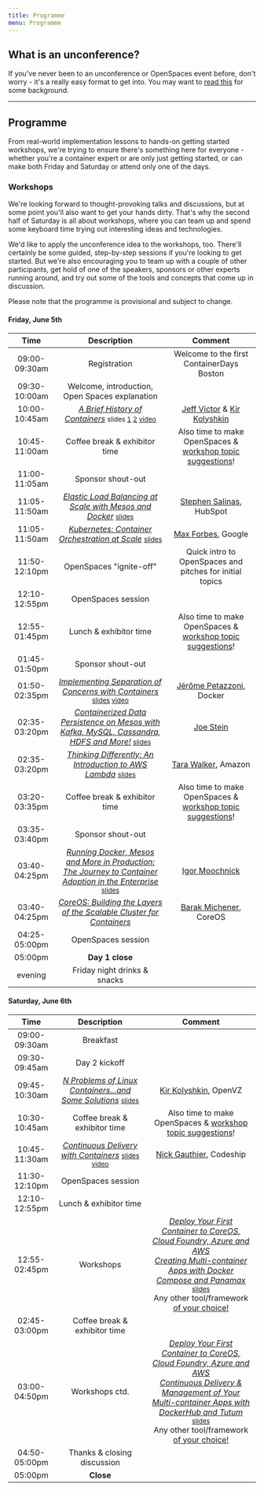 ```yaml
---
title: Programme
menu: Programme
---
```


## What is an unconference?

If you've never been to an unconference or OpenSpaces event before, don't worry - it's a really easy format to get into. You may want to [read this](http://en.wikipedia.org/wiki/Unconference) for some background.

----

## Programme

From real-world implementation lessons to hands-on getting started workshops, we're trying to ensure there's something here for everyone - whether you're a container expert or are only just getting started, or can make both Friday and Saturday or attend only one of the days.

### <a name="workshops"></a>Workshops

We're looking forward to thought-provoking talks and discussions, but at some point you'll also want to get your hands dirty. That's why the second half of Saturday is all about workshops, where you can team up and spend some keyboard time trying out interesting ideas and technologies.

We'd like to apply the unconference idea to the workshops, too. There'll certainly be some guided, step-by-step sessions if you're looking to get started. But we're also encouraging you to team up with a couple of other participants, get hold of one of the speakers, sponsors or other experts running around, and try out some of the tools and concepts that come up in discussion.

Please note that the programme is provisional and subject to change.

#### Friday, June 5th

| Time    | Description          | Comment |
|:-----------:|:-------------:|:-----------:|
| 09:00-09:30am | Registration | Welcome to the first ContainerDays Boston |
| 09:30-10:00am | Welcome, introduction, Open Spaces explanation | |
| 10:00-10:45am | _[A Brief History of Containers](/programme#briefhist)_ <span style="font-size: smaller">slides [1](http://www.slideshare.net/DynamicInfraDays/containerdays) [2](https://www.slideshare.net/kolyshkin/brief-history-of-linux-containers) [video](https://www.youtube.com/watch?v=doUktZIcXF0)</span> | [Jeff Victor](../#speakers) & [Kir Kolyshkin](../#speakers) |
| 10:45-11:00am | Coffee break & exhibitor time | Also time to make OpenSpaces & [workshop topic suggestions](../#workshops)! |
| 11:00-11:05am | Sponsor shout-out | |
| 11:05-11:50am | _[Elastic Load Balancing at Scale with Mesos and Docker](/programme#elbatscale)_ <span style="font-size: smaller"> [slides](http://slides.com/stephensalinas-1/hubspot-container-days-2015)</span> | [Stephen Salinas](../#speakers), HubSpot |
| 11:05-11:50am | _[Kubernetes: Container Orchestration at Scale](/programme#kubern)_ <span style="font-size: smaller"> [slides](https://speakerdeck.com/mbforbes/kubernetes-container-orchestration-at-scale)</span> | [Max Forbes](../#speakers), Google |
| 11:50-12:10pm | OpenSpaces "ignite-off" | Quick intro to OpenSpaces and pitches for initial topics |
| 12:10-12:55pm | OpenSpaces session | |
| 12:55-01:45pm | Lunch & exhibitor time | Also time to make OpenSpaces & [workshop topic suggestions](../#workshops)! |
| 01:45-01:50pm | Sponsor shout-out | |
| 01:50-02:35pm | _[Implementing Separation of Concerns with Containers](/programme#sepconcerns)_ <span style="font-size: smaller"> [slides](http://www.slideshare.net/jpetazzo/implementing-separation-of-concerns-with-docker-and-containers) [video](https://www.youtube.com/watch?v=pUQ5ukrVaH4)</span> | [J&eacute;r&ocirc;me Petazzoni](../#speakers), Docker |
| 02:35-03:20pm | _[Containerized Data Persistence on Mesos with Kafka, MySQL, Cassandra, HDFS and More!](/programme#persist)_ <span style="font-size: smaller"> [slides](http://www.slideshare.net/mobile/charmalloc/containerized-data-persistence-on-mesos)</span> | [Joe Stein](../#speakers) |
| 02:35-03:20pm | _[Thinking Differently: An Introduction to AWS Lambda](/programme#lambda)_ <span style="font-size: smaller"> [slides](http://www.slideshare.net/AmazonWebServices/a-walk-in-the-cloud-with-aws-lambda)</span> | [Tara Walker](../#speakers), Amazon |
| 03:20-03:35pm | Coffee break & exhibitor time | Also time to make OpenSpaces & [workshop topic suggestions](../#workshops)! |
| 03:35-03:40pm | Sponsor shout-out | |
| 03:40-04:25pm | _[Running Docker, Mesos and More in Production: The Journey to Container Adoption in the Enterprise](/programme#journey)_ <span style="font-size: smaller"> [slides](http://www.slideshare.net/igor.moochnick/the-journey-to-container-adoption-in-enterprise)</span> | [Igor Moochnick](../#speakers) |
| 03:40-04:25pm | _[CoreOS: Building the Layers of the Scalable Cluster for Containers](/programme#layers)_ | [Barak Michener](../#speakers), CoreOS |
| 04:25-05:00pm | OpenSpaces session | |
| 05:00pm | **Day 1 close** | |
| evening | Friday night drinks & snacks | |

#### Saturday, June 6th

| Time    | Description          | Comment |
|:-----------:|:-------------:|:-----------:|
| 09:00-09:30am | Breakfast | |
| 09:30-09:45am | Day 2 kickoff | |
| 09:45-10:30am | _[N Problems of Linux Containers...and Some Solutions](/programme#nproblems)_ <span style="font-size: smaller"> [slides](http://www.slideshare.net/kolyshkin/n-problems-of-linux-containers-49400161)</span> | [Kir Kolyshkin](../#speakers), OpenVZ |
| 10:30-10:45am | Coffee break & exhibitor time | Also time to make OpenSpaces & [workshop topic suggestions](../#workshops)! |
| 10:45-11:30am | _[Continuous Delivery with Containers](/programme#cdwithcontainers)_ <span style="font-size: smaller"> [slides](https://docs.google.com/presentation/d/1PZgviI4BehxNHkONj1XJdp8HYb3t2x77Mk71LIRGfhQ/present?slide=id.p) [video](https://www.youtube.com/watch?v=NgQnR1vhfOY)</span> | [Nick Gauthier](../#speakers), Codeship |
| 11:30-12:10pm | OpenSpaces session | |
| 12:10-12:55pm | Lunch & exhibitor time | |
| 12:55-02:45pm | Workshops | _[Deploy Your First Container to CoreOS, Cloud Foundry, Azure and AWS](/programme#firstc)_<br/>_[Creating Multi-container Apps with Docker Compose and Panamax](/programme#dcpana)_ <span style="font-size: smaller"> [slides](http://www.slideshare.net/jonasrosland/docker-compose-and-panamax-containerdays-boston-june-2015)</span><br/>Any other tool/framework [of your choice!](../#workshops) |
| 02:45-03:00pm | Coffee break & exhibitor time | |
| 03:00-04:50pm | Workshops ctd. | _[Deploy Your First Container to CoreOS, Cloud Foundry, Azure and AWS](/programme#firstc)_<br/>_[Continuous Delivery & Management of Your Multi-container Apps with DockerHub and Tutum](/programme#tutum)_ <span style="font-size: smaller"> [slides](http://www.slideshare.net/borjaburgos/containerdays-2015)</span><br/>Any other tool/framework [of your choice!](../#workshops) |
| 04:50-05:00pm | Thanks & closing discussion | |
| 05:00pm | **Close** | |
